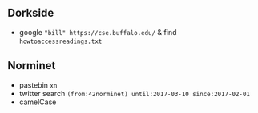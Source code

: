 ## Dorkside
- google `"bill" https://cse.buffalo.edu/` & find `howtoaccessreadings.txt`
## Norminet
- pastebin `xn`
- twitter search `(from:42norminet) until:2017-03-10 since:2017-02-01`
- camelCase
